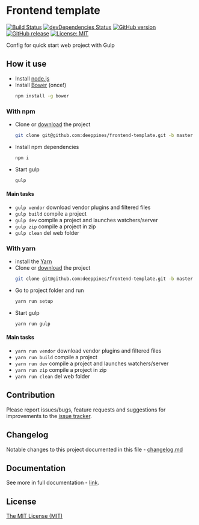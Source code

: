# Frontend template

[![Build Status](https://travis-ci.org/deeppines/frontend-template.svg?branch=master)](https://travis-ci.org/deeppines/frontend-template)
[![devDependencies Status](https://david-dm.org/deeppines/frontend-template/dev-status.svg)](https://david-dm.org/deeppines/frontend-template?type=dev)
[![GitHub version](https://badge.fury.io/gh/deeppines%2Ffrontend-template.svg)](https://github.com/deeppines/frontend-template)
[![GitHub release](https://img.shields.io/github/release/deeppines/frontend-template.svg)](https://github.com/deeppines/frontend-template/releases)
[![License: MIT](https://img.shields.io/badge/License-MIT-blue.svg)](https://github.com/deeppines/frontend-template/blob/master/LICENSE)

Config for quick start web project with Gulp

## How it use

+ Install [node.js](https://nodejs.org)
+ Install [Bower](http://bower.io/) (once!)
  ```bash
  npm install -g bower
  ```

### With npm

+ Clone or [download](https://github.com/deeppines/frontend-template/tree/master) the project
    ```bash
    git clone git@github.com:deeppines/frontend-template.git -b master --depth 1 my-project
    ```

+ Install npm dependencies
  ```bash
  npm i
  ```

+ Start gulp
  ```bash
  gulp
  ```

#### Main tasks

+ `gulp vendor` download vendor plugins and filtered files
+ `gulp build` compile a project
+ `gulp dev` compile a project and launches watchers/server
+ `gulp zip` compile a project in zip
+ `gulp clean` del web folder

### With yarn

+ install the [Yarn](https://yarnpkg.com/en/docs/install)
+ Clone or [download](https://github.com/deeppines/frontend-template/tree/master) the project
    ```bash
    git clone git@github.com:deeppines/frontend-template.git -b master --depth 1 my-project
    ```
+ Go to project folder and run
    ```bash
    yarn run setup
    ```
+ Start gulp
  ```bash
  yarn run gulp
  ```

#### Main tasks

+ `yarn run vendor` download vendor plugins and filtered files
+ `yarn run build` compile a project
+ `yarn run dev` compile a project and launches watchers/server
+ `yarn run zip` compile a project in zip
+ `yarn run clean` del web folder

## Contribution

Please report issues/bugs, feature requests and suggestions for improvements to the [issue tracker][issue].

## Changelog

Notable changes to this project documented in this file - [changelog.md][changelog]

## Documentation

See more in full documentation - [link][documentation].

## License

[The MIT License (MIT)][license]

[changelog]:https://github.com/deeppines/frontend-template/blob/master/CHANGELOG.md
[license]:https://github.com/deeppines/frontend-template/blob/master/LICENSE
[issue]:https://github.com/deeppines/frontend-template/issues
[documentation]:https://github.com/deeppines/frontend-template/blob/master/docs/fulldoc.md

